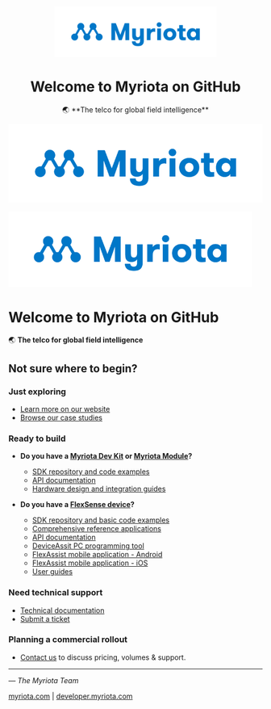 <p align="center">
<img src="../MYR_575_Master_Logo.png" alt="Myriota" height=100>
<h1 align="center">Welcome to Myriota on GitHub</h3>
<p align="center">
🌏 **The telco for global field intelligence** </p>
</p>

![Myriota](../MYR_575_Master_Logo.png)

<img src="../MYR_575_Master_Logo.png" height="150">

# Welcome to Myriota on GitHub


🌏 **The telco for global field intelligence**

## Not sure where to begin?

### **Just exploring**
- [Learn more on our website](https://myriota.com/)
- [Browse our case studies](https://myriota.com/category/case-studies/)

### **Ready to build**
- **Do you have a [Myriota Dev Kit](https://myriota.com/myriota-dev-kit/) or [Myriota Module](https://myriota.com/myriota-module/)?**
  - [SDK repository and code examples](https://github.com/Myriota/SDK)
  - [API documentation](https://support.myriota.com/hc/en-us/articles/6531701921935-Overview)
  - [Hardware design and integration guides](https://support.myriota.com/hc/en-us/articles/12009401540623-Download-Myriota-Antenna-Selection-Guide)

- **Do you have a [FlexSense device](https://myriota.com/flexsense/)?**
  - [SDK repository and basic code examples](https://github.com/Myriota/Flex-SDK)
  - [Comprehensive reference applications](https://github.com/Myriota/Flex-Reference-Applications)
  - [API documentation](https://flex-docs.myriota.com/)
  - [DeviceAssit PC programming tool](https://support.myriota.com/hc/en-us/articles/10082630852495-DeviceAssist-App)
  - [FlexAssist mobile application - Android](https://play.google.com/store/apps/details?id=com.myriota.binzel&pcampaignid=web_share)
  - [FlexAssist mobile application - iOS](https://apps.apple.com/us/app/flexassist/id6474694371)
  - [User guides](https://support.myriota.com/hc/en-us/articles/9910489338639-User-Guides)

### **Need technical support**
- [Technical documentation](https://support.myriota.com/hc/en-us?kb)
- [Submit a ticket](https://support.myriota.com/hc/en-us/requests/new)

### **Planning a commercial rollout**
- [Contact us](https://myriota.com/contact-us/) to discuss pricing, volumes & support.

---
_— The Myriota Team_

[myriota.com](https://myriota.com/) | [developer.myriota.com](https://developer.myriota.com/)

